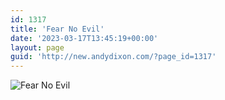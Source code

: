 ```yaml
---
id: 1317
title: 'Fear No Evil'
date: '2023-03-17T13:45:19+00:00'
layout: page
guid: 'http://new.andydixon.com/?page_id=1317'
---
```


![Fear No Evil](https://i0.wp.com/assets.g8x2.ldn.idrivee2-23.com/posters/Fear%20No%20Evil%2001.jpg?w=1200&ssl=1 "Fear No Evil")